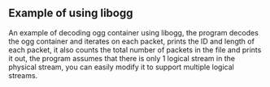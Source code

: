 Example of using libogg
---
An example of decoding ogg container using libogg, the program decodes the ogg container and iterates on each packet, prints the ID and length of each packet,
it also counts the total number of packets in the file and prints it out, the program assumes that there is only 1 logical stream in the physical stream,
you can easily modify it to support multiple logical streams.
